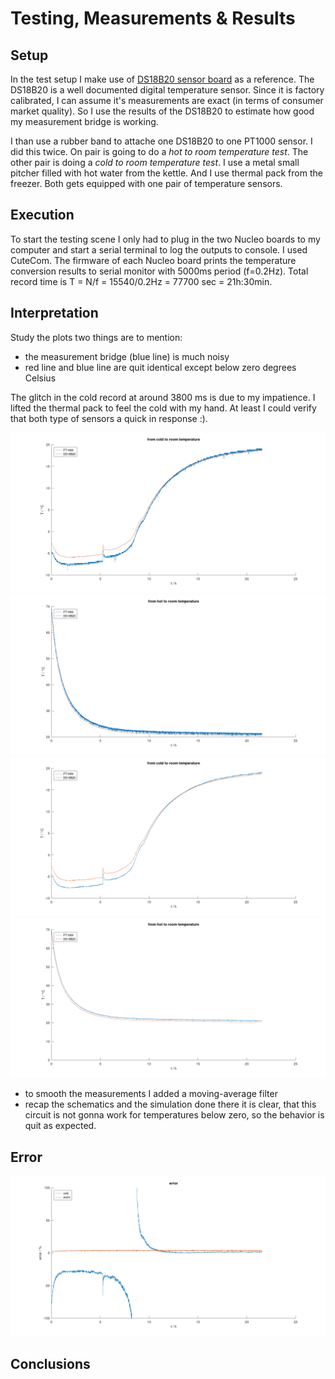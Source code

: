 # Testing, Measurements & Results
## Setup
In the test setup I make use of [DS18B20 sensor board](https://github.com/LMWB/Quattro-Formaggi) as a reference.
The DS18B20 is a well documented digital temperature sensor.
Since it is factory calibrated, I can assume it's measurements are exact (in terms of consumer market quality).
So I use the results of the DS18B20 to estimate how good my measurement bridge is working. 

I than use a rubber band to attache one DS18B20 to one PT1000 sensor. I did this twice. On pair is going to do a *hot to room temperature test*. The other pair is doing a *cold to room temperature test*. I use a metal small pitcher filled with hot water from the kettle. And I use thermal pack from the freezer. Both gets equipped with one pair of temperature sensors.

## Execution
To start the testing scene I only had to plug in the two Nucleo boards to my computer and start a serial terminal to log the outputs to console. I used CuteCom. The firmware of each Nucleo board prints the temperature conversion results to serial monitor with 5000ms period (f=0.2Hz). Total record time is T = N/f = 15540/0.2Hz = 77700 sec = 21h:30min.

## Interpretation
Study the plots two things are to mention: 
- the measurement bridge (blue line) is much noisy 
- red line and blue line are quit identical except below zero degrees Celsius

The glitch in the cold record at around 3800 ms is due to my impatience. I lifted the thermal pack to feel the cold with my hand. At least I could verify that both type of sensors a quick in response :).

![](../Images/results-cold-to-room.png)
![](../Images/results-hot-to-room.png)
![](../Images/results-cold-to-room-lp.png)
![](../Images/results-hot-to-room-lp.png)

- to smooth the measurements I added a moving-average filter
- recap the schematics and the simulation done there it is clear, that this circuit is not gonna work for temperatures below zero, so the behavior is quit as expected.

## Error
![](../Images/results-error.png)

## Conclusions
